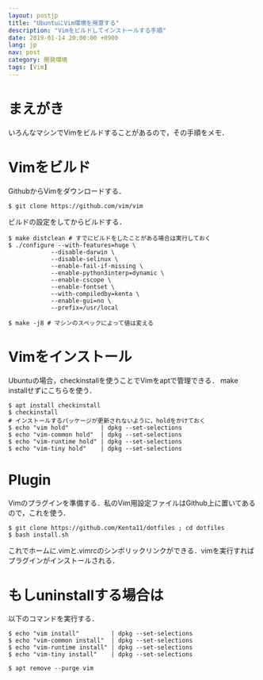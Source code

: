 ```yaml
---
layout: postjp
title: "UbuntuにVim環境を用意する"
description: "Vimをビルドしてインストールする手順"
date: 2019-01-14 20:00:00 +0900
lang: jp
nav: post
category: 開発環境
tags: [Vim]
---
```


# まえがき

いろんなマシンでVimをビルドすることがあるので，その手順をメモ．

# Vimをビルド

GithubからVimをダウンロードする．

```
$ git clone https://github.com/vim/vim
```

ビルドの設定をしてからビルドする．

```
$ make distclean # すでにビルドをしたことがある場合は実行しておく
$ ./configure --with-features=huge \
            --disable-darwin \
            --disable-selinux \
            --enable-fail-if-missing \
            --enable-python3interp=dynamic \
            --enable-cscope \
            --enable-fontset \
            --with-compiledby=kenta \
            --enable-gui=no \
            --prefix=/usr/local

$ make -j8 # マシンのスペックによって値は変える
```

# Vimをインストール

Ubuntuの場合，checkinstallを使うことでVimをaptで管理できる．
make installせずにこちらを使う．

```
$ apt install checkinstall
$ checkinstall
# インストールするパッケージが更新されないように，holdをかけておく
$ echo "vim hold"         | dpkg --set-selections
$ echo "vim-common hold"  | dpkg --set-selections
$ echo "vim-runtime hold" | dpkg --set-selections
$ echo "vim-tiny hold"    | dpkg --set-selections
```

# Plugin

Vimのプラグインを準備する．私のVim用設定ファイルはGithub上に置いてあるので，これを使う．

```
$ git clone https://github.com/Kenta11/dotfiles ; cd dotfiles
$ bash install.sh
```

これでホームに.vimと.vimrcのシンボリックリンクができる．vimを実行すればプラグインがインストールされる．

# もしuninstallする場合は

以下のコマンドを実行する．

```
$ echo "vim install"         | dpkg --set-selections
$ echo "vim-common install"  | dpkg --set-selections
$ echo "vim-runtime install" | dpkg --set-selections
$ echo "vim-tiny install"    | dpkg --set-selections

$ apt remove --purge vim
```


